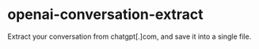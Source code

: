 # openai-conversation-extract
Extract your conversation from chatgpt[.]com, and save it into a single file.

